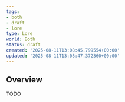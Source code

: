 ```yaml
---
tags:
- both
- draft
- lore
type: Lore
world: Both
status: draft
created: '2025-08-11T13:08:45.799554+00:00'
updated: '2025-08-11T13:08:47.372360+00:00'
---
```



## Overview

TODO
